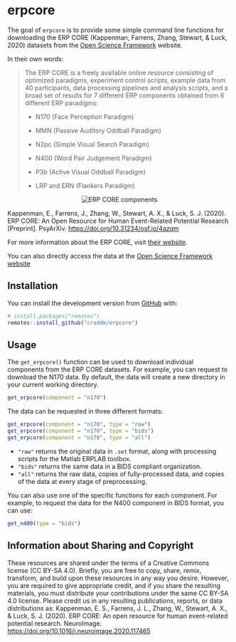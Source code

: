 
<!-- README.md is generated from README.Rmd. Please edit that file -->

# erpcore

The goal of `erpcore` is to provide some simple command line functions
for downloading the ERP CORE (Kappenman, Farrens, Zhang, Stewart, &
Luck, 2020) datasets from the [Open Science Framework](https://osf.io/)
website.

In their own words:

> The ERP CORE is a freely available online resource consisting of
> optimized paradigms, experiment control scripts, example data from 40
> participants, data processing pipelines and analysis scripts, and a
> broad set of results for 7 different ERP components obtained from 6
> different ERP paradigms:
>
> -   N170 (Face Perception Paradigm)
>
> -   MMN (Passive Auditory Oddball Paradigm)
>
> -   N2pc (Simple Visual Search Paradigm)
>
> -   N400 (Word Pair Judgement Paradigm)
>
> -   P3b (Active Visual Oddball Paradigm)
>
> -   LRP and ERN (Flankers Paradigm)

<center>

![ERP CORE
components](https://images.squarespace-cdn.com/content/v1/5abefa62d274cb16de90e935/1607295176882-299LXAX6HQDAVXTOGEZN/ke17ZwdGBToddI8pDm48kAkf_b2_D9TWbiyP0N7V4rwUqsxRUqqbr1mOJYKfIPR7LoDQ9mXPOjoJoqy81S2I8PaoYXhp6HxIwZIk7-Mi3Tsic-L2IOPH3Dwrhl-Ne3Z2_qvAvDjSegT0JnqIGXgpCjZQtO2QR5CCUQNW-e73k9gfdurHDt8XjyaGurlSWvQe/ERP_CORE_Summary.jpg?format=500w)

</center>

Kappenman, E., Farrens, J., Zhang, W., Stewart, A. X., & Luck, S. J.
(2020). ERP CORE: An Open Resource for Human Event-Related Potential
Research \[Preprint\]. PsyArXiv. <https://doi.org/10.31234/osf.io/4azqm>

For more information about the ERP CORE, visit [their
website](https://erpinfo.org/erp-core).

You can also directly access the data at the [Open Science Framework
website](https://doi.org/10.18115/D5JW4R)

## Installation

You can install the development version from
[GitHub](https://github.com/) with:

``` r
# install.packages("remotes")
remotes::install_github("craddm/erpcore")
```

## Usage

The `get_erpcore()` function can be used to download individual
components from the ERP CORE datasets. For example, you can request to
download the N170 data. By default, the data will create a new directory
in your current working directory.

``` r
get_erpcore(component = "n170")
```

The data can be requested in three different formats:

``` r
get_erpcore(component = "n170", type = "raw")
get_erpcore(component = "n170", type = "bids")
get_erpcore(component = "n170", type = "all")
```

-   `"raw"` returns the original data in `.set` format, along with
    processing scripts for the Matlab ERPLAB toolbox.
-   `"bids"` returns the same data in a BIDS compliant organization.
-   `"all"` returns the raw data, copies of fully-processed data, and
    copies of the data at every stage of preprocessing.

You can also use one of the specific functions for each component. For
example, to request the data for the N400 component in BIDS format, you
can use:

``` r
get_n400(type = "bids")
```

## Information about Sharing and Copyright

These resources are shared under the terms of a Creative Commons license
(CC BY-SA 4.0). Briefly, you are free to copy, share, remix, transform,
and build upon these resources in any way you desire. However, you are
required to give appropriate credit, and if you share the resulting
materials, you must distribute your contributions under the same CC
BY-SA 4.0 license. Please credit us in any resulting publications,
reports, or data distributions as: Kappenman, E. S., Farrens, J. L.,
Zhang, W., Stewart, A. X., & Luck, S. J. (2020). ERP CORE: An open
resource for human event-related potential research. NeuroImage.
<https://doi.org/10.1016/j.neuroimage.2020.117465>
